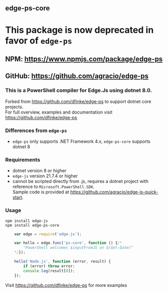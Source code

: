 ## edge-ps-core

# This package is now deprecated in favor of `edge-ps`
## NPM: https://www.npmjs.com/package/edge-ps
## GitHub: https://github.com/agracio/edge-ps 

### This is a PowerShell compiler for Edge.Js using dotnet 8.0.

Forked from https://github.com/dfinke/edge-ps to support dotnet core projects.  
For full overview, examples and documentation visit https://github.com/dfinke/edge-ps 

### Differences from `edge-ps`
* `edge-ps` only supports .NET Framework 4.x, `edge-ps-core` supports dotnet 8

### Requirements
* dotnet version 8 or higher
* `edge-js` version 21.7.4 or higher
* cannot be scripted directly from .js, requires a dotnet project with reference to `Microsoft.PowerShell.SDK`.  
Sample code is provided at https://github.com/agracio/edge-js-quick-start.

### Usage

```
npm install edge-js
npm install edge-ps-core
```

```js
    var edge = require('edge-js');

    var hello = edge.func('ps-core', function () {/*
        "PowerShell welcomes $inputFromJS on $(Get-Date)"
    */});

    hello('Node.js', function (error, result) {
        if (error) throw error;
        console.log(result[0]);
    });
```  
  
Visit https://github.com/dfinke/edge-ps for more examples

